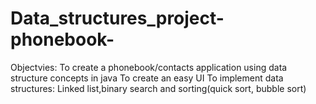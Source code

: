 # Data_structures_project-phonebook- 
Objectvies:
To create a phonebook/contacts application using data structure concepts in java
To create an easy UI 
To implement data structures: Linked list,binary search and sorting(quick sort, bubble sort) 
